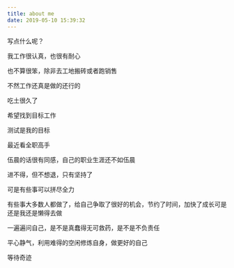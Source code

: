 ```yaml
---
title: about me
date: 2019-05-10 15:39:32
---
```


写点什么呢？

我工作很认真，也很有耐心

也不算很笨，除非去工地搬砖或者跑销售

不然工作还真是做的还行的

吃土很久了

希望找到目标工作

测试是我的目标

最近看全职高手

伍晨的话很有同感，自己的职业生涯还不如伍晨

进不得，但不想退，只有坚持了

可是有些事可以拼尽全力

有些事大多数人都做了，给自己争取了很好的机会，节约了时间，加快了成长可是还是我还是懒得去做

一遍遍问自己，是不是真蠢得无可救药，是不是不负责任

平心静气，利用难得的空闲修炼自身，做更好的自己

等待奇迹

